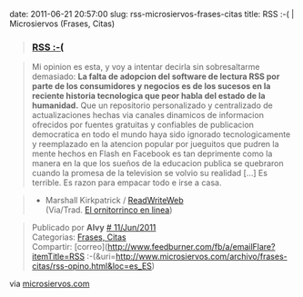 date: 2011-06-21 20:57:00
slug: rss-microsiervos-frases-citas
title: RSS :-( | Microsiervos (Frases, Citas)

    

> 

> 
> 

> 
> ### [RSS :-(](http://www.microsiervos.com/archivo/frases-citas/rss-opino.html)
> 
> 

> 
> 

> 
> Mi opinion es esta, y voy a intentar decirla sin sobresaltarme demasiado: **La falta de adopcion del software de lectura RSS por parte de los consumidores y negocios es de los sucesos en la reciente historia tecnologica que peor habla del estado de la humanidad.** Que un repositorio personalizado y centralizado de actualizaciones hechas via canales dinamicos de informacion ofrecidos por fuentes gratuitas y confiables de publicacion democratica en todo el mundo haya sido ignorado tecnologicamente y reemplazado en la atencion popular por jueguitos que pudren la mente hechos en Flash en Facebook es tan deprimente como la manera en la que los sueños de la educacion publica se quebraron cuando la promesa de la television se volvio su realidad […] Es terrible. Es razon para empacar todo e irse a casa.
> 
> 

> 
> - Marshall Kirkpatrick / [ReadWriteWeb](http://www.readwriteweb.com/)  
(Via/Trad. [El ornitorrinco en linea](http://angelbc.wordpress.com/2011/06/08/la-historia-del-rss-resumida-en-un-parrafo/))
> 
> 

> 
> Publicado por **Alvy** [# 11/Jun/2011](http://www.microsiervos.com/archivo/frases-citas/rss-opino.html)   
Categorias: [Frases, Citas](http://www.microsiervos.com/archivo/frases-citas/)   
Compartir:  [correo](http://www.feedburner.com/fb/a/emailFlare?itemTitle=RSS :-(&uri=http://www.microsiervos.com/archivo/frases-citas/rss-opino.html&loc=es_ES)
> 
> 

> 
> 

via [microsiervos.com](http://www.microsiervos.com/archivo/frases-citas/rss-opino.html?utm_source=feedburner&utm_medium=feed&utm_campaign=Feed%3A+microsiervos+%28Microsiervos%29)

  

